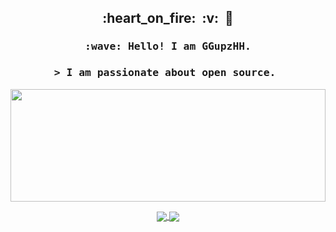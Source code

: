<h2 align="center">:heart_on_fire:&nbsp;&nbsp;:v:&nbsp;&nbsp;🚒</h2>

<h3 align="center">
  <samp>
    :wave: Hello! I am GGupzHH.
  </samp>
</h3>
<h3 align="center">
  <samp>
    > I am passionate about open source.&nbsp;
  </samp>
</h3>
<p align="center">
  <a align="left" href="https://github.com/GGupzHH">
    
  </a>
  <a align="left" href="https://github.com/GGupzHH">
 
  <img width="100%" height="180em" src="https://github-readme-stats.vercel.app/api?username=ggupzhh&theme=buefy"/>
    
    
</a>
</p>

<p align="center">
  <a href="https://github.com/GGupzHH/blog">
    <img align="center" src="https://github-readme-stats.vercel.app/api/pin/?username=ggupzhh&repo=blog&theme=buefy" />
  </a>
  <a href="https://github.com/GGupzHH/Vue3-Vite3-TS-Template">
    <img align="center" src="https://github-readme-stats.vercel.app/api/pin/?username=ggupzhh&repo=Vue3-Vite3-TS-Template&theme=buefy" />
  </a>
</p>
